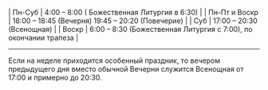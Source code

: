 |  Пн-Суб  |  4:00 – 8:00 ( Божественная Литургия в 6:30)  |
|  Пн-Пт и Воскр  |  18:00 – 18:45 (Вечерня) 19:45 – 20:20 (Повечерие)  |
|  Суб  |  17:00 – 20:30 (Всенощная)  |
|  Воскр  |  6:00 – 8:30 (Божественная Литургия с 7:00), по окончании трапеза  |

<hr>

Если на неделе приходится особенный праздник, то вечером предыдущего дня вместо обычной Вечерни служится Всенощная от 17:00 и примерно до 20:30.
